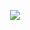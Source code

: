 <p align = 'center'>
  <img
    src="https://github-readme-stats.vercel.app/api/top-langs/?username=PsychicKockachi&layout=compact&theme=github_dark&hide_border=true"
  />
  <br>
  <br><br>
  
</p>
